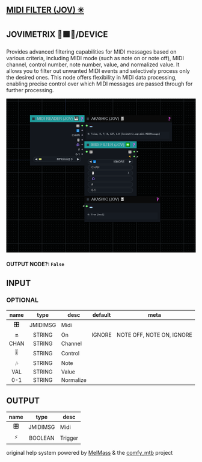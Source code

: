 ## [MIDI FILTER (JOV) ✳️](https://github.com/Amorano/Jovimetrix-examples/blob/master/node/MIDI%20FILTER/MIDI%20FILTER.md)

## JOVIMETRIX 🔺🟩🔵/DEVICE


Provides advanced filtering capabilities for MIDI messages based on various criteria, including MIDI mode (such as note on or note off), MIDI channel, control number, note number, value, and normalized value. It allows you to filter out unwanted MIDI events and selectively process only the desired ones. This node offers flexibility in MIDI data processing, enabling precise control over which MIDI messages are passed through for further processing.


![MIDI FILTER](https://raw.githubusercontent.com/Amorano/Jovimetrix-examples/master/node/MIDI%20FILTER/MIDI%20FILTER.png)

#### OUTPUT NODE?: `False`

## INPUT

### OPTIONAL

name | type | desc | default | meta
:---:|:---:|---|:---:|---
🎛️  |  JMIDIMSG  | Midi |  | 
🔛  |  STRING  | On | IGNORE | NOTE OFF, NOTE ON, IGNORE
CHAN  |  STRING  | Channel |  | 
🎚️  |  STRING  | Control |  | 
🎶  |  STRING  | Note |  | 
VAL  |  STRING  | Value |  | 
0-1  |  STRING  | Normalize |  | 

## OUTPUT

name | type | desc
:---:|:---:|---
🎛️  |  JMIDIMSG  | Midi 
⚡  |  BOOLEAN  | Trigger 

original help system powered by [MelMass](https://github.com/melMass) & the [comfy_mtb](https://github.com/melMass/comfy_mtb) project